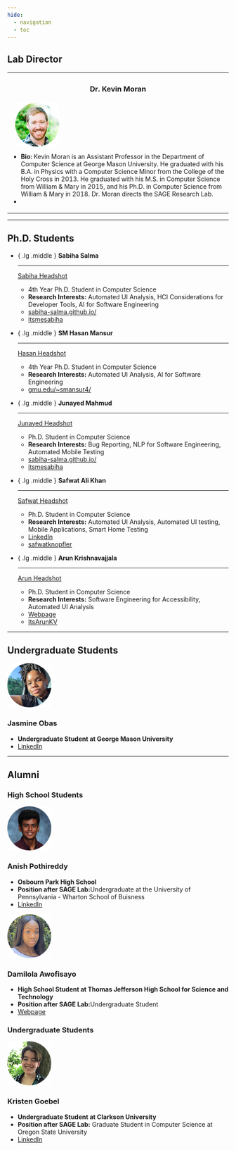 ```yaml
---
hide:
  - navigation 
  - toc        
---
```


<script src="//code.iconify.design/1/1.0.6/iconify.min.js"></script>


## Lab Director

<table width="600px">
	<tr>
		<th width="50%"> <h3>Dr. Kevin Moran</h3> </th>
	</tr>
	<tr>
		<td width="600px">
			&nbsp;&nbsp; <img style="vertical-align:middle" src="../images/kevin.png">
			<ul>
				<li><b>Bio:</b> Kevin Moran is an Assistant Professor in the Department of Computer Science at George Mason University.  He graduated with his B.A. in Physics with a Computer Science Minor from the College of the Holy Cross in 2013. He graduated with his M.S. in Computer Science from William & Mary in 2015, and his Ph.D. in Computer Science from William & Mary in 2018. Dr. Moran directs the SAGE Research Lab.</li>
  				<li><a href="https://www.kpmoran.com"><span class="iconify" data-align="bottom" data-width="26" data-height="26" data-icon="bx:bxs-home" data-inline="false"></span></a>&nbsp;&nbsp;
  				<a href="https://twitter.com/kevpmo"><span class="iconify" data-align="bottom" data-width="26" data-height="26" data-icon="akar-icons:twitter-fill" data-inline="false"></span></a>&nbsp;&nbsp;
  				<a href="https://scholar.google.com/citations?user=CllWHUcAAAAJ&hl=en&gmla=AJsN-F78UepV0Z898WH2A0mfcnlI9zEgUSCK0ayjTjMDF7dgPL3vThX8UaBv6rYew576mmMsSow7N_8ZCVXG_vRZ3HHAoiU3Nt8MMFjR7yt78D4zLQK8GjKyO93tYocfbX54VSTN9Kac"><span class="iconify" data-align="bottom" data-width="26" data-height="26" data-icon="simple-icons:googlescholar" data-inline="false"></span></a>&nbsp;&nbsp;
  				<a href="https://gitlab.com/kpmoran"><span class="iconify" data-align="bottom" data-width="26" data-height="26" data-icon="cib:gitlab" data-inline="false"></span></a>&nbsp;&nbsp;
  				<a href="https://github.com/kpmoran"><span class="iconify" data-align="bottom" data-width="24" data-height="24" data-icon="ant-design:github-filled" data-inline="false"></span></a></li>
  			<ul>
		</td>
	</tr>
</table>

-------------------

## Ph.D. Students

<div class="grid cards" markdown>

-   { .lg .middle } __Sabiha Salma__

    ---
	[Sabiha Headshot](../images/sabiha.png)
    *  4th Year Ph.D. Student in Computer Science
    *  **Research Interests:** Automated UI Analysis, HCI Considerations for Developer Tools, AI for Software Engineering
    *  <span class="iconify" data-align="bottom" data-width="11" data-height="11" data-icon="el:home-alt" data-inline="false"></span> <a href="https://sabiha-salma.github.io/">sabiha-salma.github.io/</a>
    *  <span class="iconify" data-align="bottom" data-width="12" data-height="12" data-icon="logos:twitter" data-inline="false"></span> <a href="https://twitter.com/itsmesabiha">itsmesabiha</a>

-   { .lg .middle } __SM Hasan Mansur__

    ---
	[Hasan Headshot](../images/hasan.png)
    *  4th Year Ph.D. Student in Computer Science
    *  **Research Interests:** Automated UI Analysis, AI for Software Engineering
    *  <span class="iconify" data-align="bottom" data-width="11" data-height="11" data-icon="el:home-alt" data-inline="false"></span> <a href="http://mason.gmu.edu/~smansur4/">gmu.edu/~smansur4/</a>

-   { .lg .middle } __Junayed Mahmud__

    ---
	[Junayed Headshot](../images/junayed.png)
    *  Ph.D. Student in Computer Science
    *  **Research Interests:** Bug Reporting, NLP for Software Engineering, Automated Mobile Testing
    *  <span class="iconify" data-align="bottom" data-width="11" data-height="11" data-icon="el:home-alt" data-inline="false"></span> <a href="https://sabiha-salma.github.io/">sabiha-salma.github.io/</a>
    *  <span class="iconify" data-align="bottom" data-width="12" data-height="12" data-icon="logos:twitter" data-inline="false"></span> <a href="https://twitter.com/itsmesabiha">itsmesabiha</a>

-   { .lg .middle } __Safwat Ali Khan__

    ---
	[Safwat Headshot](../images/safwat.png)
    *  Ph.D. Student in Computer Science
    *  **Research Interests:** Automated UI Analysis, Automated UI testing, Mobile Applications, Smart Home Testing
    *  <span class="iconify" data-align="bottom" data-width="11" data-height="11" data-icon="el:home-alt" data-inline="false"></span> <a href="https://www.linkedin.com/in/safwat-ali-khan">LinkedIn</a>
    *  <span class="iconify" data-align="bottom" data-width="12" data-height="12" data-icon="logos:twitter" data-inline="false"></span> <a href="https://twitter.com/safwatknopfler">safwatknopfler</a>

-   { .lg .middle } __Arun Krishnavajjala__

    ---
	[Arun Headshot](../images/arun.png)
    *  Ph.D. Student in Computer Science
    *  **Research Interests:** Software Engineering for Accessibility, Automated UI Analysis
    *  <span class="iconify" data-align="bottom" data-width="11" data-height="11" data-icon="el:home-alt" data-inline="false"></span> <a href="http://arunkv.com/">Webpage</a>
    *  <span class="iconify" data-align="bottom" data-width="12" data-height="12" data-icon="logos:twitter" data-inline="false"></span> <a href="https://twitter.com/ItsArunKV">ItsArunKV</a>

</div>

-------------------

## Undergraduate Students


<div class="responsive-grid">
	<div class="card">
		<div class="logo">
			<img src="../images/jas.png" alt="Headshot of Dr. Kevin Moran.">
       </div>
<div class="card-content">
       	<h3>Jasmine Obas</h3>
       	<ul>
       		<li><b>Undergraduate Student at George Mason University</b></li>
  				  				<li><span class="iconify" data-align="bottom" data-width="11" data-height="11" data-icon="el:home-alt" data-inline="false"></span> <a href="https://www.linkedin.com/in/jasmine-obas-burdette/">LinkedIn</a></li>
			</ul>
</div>
</div>
</div>

<!---## High School Students--->

-------------------
## Alumni

### High School Students

<div class="responsive-grid">
	<div class="card">
		<div class="logo">
			<img src="../images/anish.png" alt="Headshot of Anish.">
       </div>
<div class="card-content">
       	<h3>Anish Pothireddy</h3>
       	<ul>
       		<li><b>Osbourn Park High School</b></li>
       		<li><b>Position after SAGE Lab:</b>Undergraduate at the University of Pennsylvania - Wharton School of Buisness</li>
  				  				<li><span class="iconify" data-align="bottom" data-width="11" data-height="11" data-icon="el:home-alt" data-inline="false"></span> <a href="https://www.linkedin.com/in/anish-c-pothireddy/">LinkedIn</a></li>
			</ul>
</div>
</div>
	<div class="card">
		<div class="logo">
			<img src="../images/dami.png" alt="Headshot of Dami">
       </div>
<div class="card-content">
       	<h3>Damilola Awofisayo</h3>
       	<ul>
  				<li><b>High School Student at Thomas Jefferson High School for Science and Technology</b></li>
  				<li><b>Position after SAGE Lab:</b>Undergraduate Student</li>
  				<li><span class="iconify" data-align="bottom" data-width="11" data-height="11" data-icon="el:home-alt" data-inline="false"></span> <a href="https://damilolaawofisayo.me">Webpage</a></li>
			</ul>
</div>
</div>
</div>

### Undergraduate Students

<div class="responsive-grid">
	<div class="card">
		<div class="logo">
			<img src="../images/kristen.png" alt="Headshot of Dr. Kevin Moran.">
       </div>
<div class="card-content">
       	<h3>Kristen Goebel</h3>
       	<ul>
  				<li><b>Undergraduate Student at Clarkson University</b></li>
  				<li><b>Position after SAGE Lab:</b> Graduate Student in Computer Science at Oregon State University</li>
  				<li><span class="iconify" data-align="bottom" data-width="11" data-height="11" data-icon="el:home-alt" data-inline="false"></span> <a href="http://linkedin.com/in/kgoeb">LinkedIn</a></li>
			</ul>
</div>
</div>
</div>

